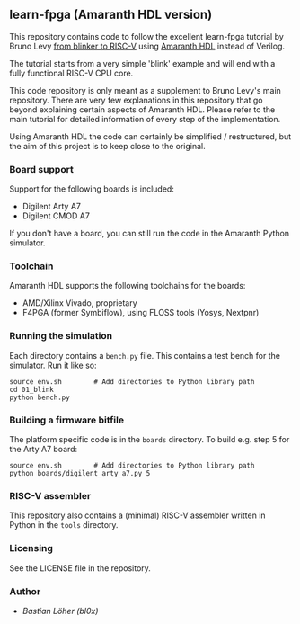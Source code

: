 ## learn-fpga (Amaranth HDL version)

This repository contains code to follow the excellent learn-fpga tutorial by Bruno Levy [from blinker to RISC-V](https://github.com/BrunoLevy/learn-fpga/blob/master/FemtoRV/TUTORIALS/FROM_BLINKER_TO_RISCV/README.md) using [Amaranth HDL](https://github.com/amaranth-lang/amaranth) instead of Verilog.

The tutorial starts from a very simple 'blink' example and will end with a fully functional RISC-V CPU core.

This code repository is only meant as a supplement to Bruno Levy's main repository. There are very few explanations in this repository that go beyond explaining certain aspects of Amaranth HDL. Please refer to the main tutorial for detailed information of every step of the implementation.

Using Amaranth HDL the code can certainly be simplified / restructured, but the aim of this project is to keep close to the original.


### Board support

Support for the following boards is included:

* Digilent Arty A7
* Digilent CMOD A7

If you don't have a board, you can still run the code in the Amaranth Python simulator.


### Toolchain

Amaranth HDL supports the following toolchains for the boards:

* AMD/Xilinx Vivado, proprietary
* F4PGA (former Symbiflow), using FLOSS tools (Yosys, Nextpnr)


### Running the simulation

Each directory contains a `bench.py` file. This contains a test bench for the simulator. Run it like so:

```
source env.sh        # Add directories to Python library path
cd 01_blink
python bench.py
```


### Building a firmware bitfile

The platform specific code is in the `boards` directory. To build e.g. step 5 for the Arty A7 board:

```
source env.sh        # Add directories to Python library path
python boards/digilent_arty_a7.py 5
```


### RISC-V assembler

This repository also contains a (minimal) RISC-V assembler written in Python in the `tools` directory.


### Licensing

See the LICENSE file in the repository.


### Author

* *Bastian Löher (bl0x)*
